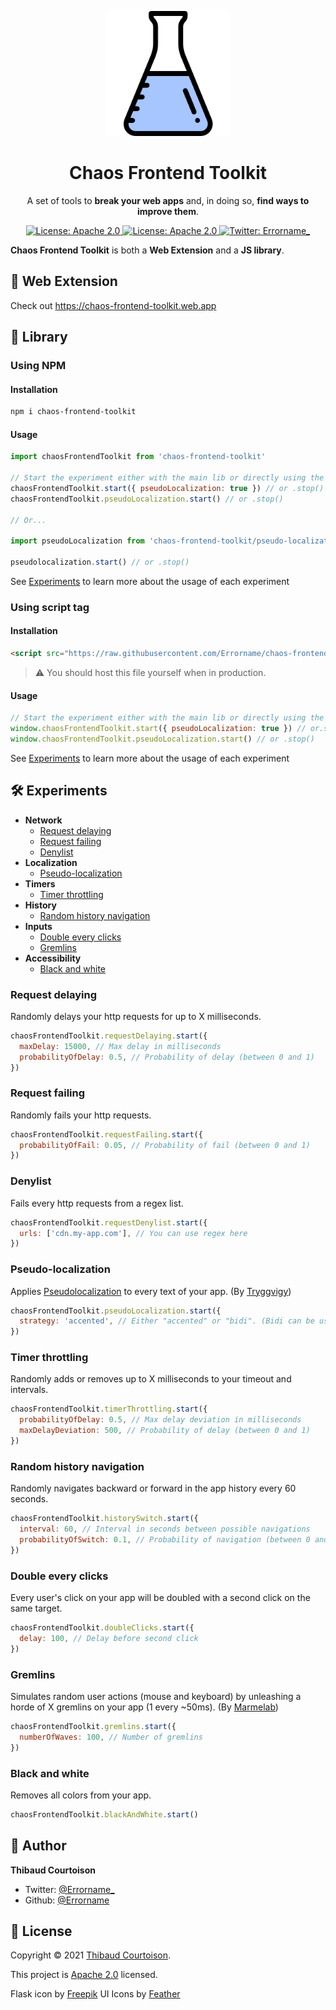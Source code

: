 <p align="center"><img src="landing/img/flask.png" width="200"/></p>
<h1 align="center">Chaos Frontend Toolkit</h1>
<p align="center">A set of tools to <b>break your web apps</b> and, in doing so, <b>find ways to improve them</b>.</p>

<p align="center">
  <a href="https://www.npmjs.com/package/chaos-frontend-toolkit">
    <img alt="License: Apache 2.0" src="https://img.shields.io/npm/v/chaos-frontend-toolkit?style=flat-square">
  </a>
  <a href="https://github.com/Errorname/chaos-frontend-toolkit/blob/main/LICENSE.md">
    <img alt="License: Apache 2.0" src="https://img.shields.io/github/license/Errorname/chaos-frontend-toolkit?style=flat-square">
  </a>
  <a href="https://twitter.com/Errorname_">
    <img alt="Twitter: Errorname_" src="https://img.shields.io/twitter/follow/Errorname_.svg?style=social" />
  </a>
</p>

**Chaos Frontend Toolkit** is both a **Web Extension** and a **JS library**.

## 🧩 Web Extension

Check out https://chaos-frontend-toolkit.web.app

## 📘 Library

### Using NPM

#### Installation

```sh
npm i chaos-frontend-toolkit
```

#### Usage

```js
import chaosFrontendToolkit from 'chaos-frontend-toolkit'

// Start the experiment either with the main lib or directly using the experiment
chaosFrontendToolkit.start({ pseudoLocalization: true }) // or .stop()
chaosFrontendToolkit.pseudoLocalization.start() // or .stop()

// Or...

import pseudoLocalization from 'chaos-frontend-toolkit/pseudo-localization'

pseudolocalization.start() // or .stop()
```

See [Experiments](#-experiments) to learn more about the usage of each experiment

### Using script tag

#### Installation

```html
<script src="https://raw.githubusercontent.com/Errorname/chaos-frontend-toolkit/main/web-extension/chaos-frontend-toolkit.js"></script>
```

> ⚠️ You should host this file yourself when in production.

#### Usage

```js
// Start the experiment either with the main lib or directly using the experiment
window.chaosFrontendToolkit.start({ pseudoLocalization: true }) // or.stop()
window.chaosFrontendToolkit.pseudoLocalization.start() // or .stop()
```

See [Experiments](#-experiments) to learn more about the usage of each experiment

## 🛠 Experiments

- **Network**
  - [Request delaying](#request-delaying)
  - [Request failing](#request-failing)
  - [Denylist](#denylist)
- **Localization**
  - [Pseudo-localization](#pseudo-localization)
- **Timers**
  - [Timer throttling](#timer-throttling)
- **History**
  - [Random history navigation](#random-history-navigation)
- **Inputs**
  - [Double every clicks](#double-every-clicks)
  - [Gremlins](#gremlins)
- **Accessibility**
  - [Black and white](#black-and-white)

### Request delaying

Randomly delays your http requests for up to X milliseconds.

```js
chaosFrontendToolkit.requestDelaying.start({
  maxDelay: 15000, // Max delay in milliseconds
  probabilityOfDelay: 0.5, // Probability of delay (between 0 and 1)
})
```

### Request failing

Randomly fails your http requests.

```js
chaosFrontendToolkit.requestFailing.start({
  probabilityOfFail: 0.05, // Probability of fail (between 0 and 1)
})
```

### Denylist

Fails every http requests from a regex list.

```js
chaosFrontendToolkit.requestDenylist.start({
  urls: ['cdn.my-app.com'], // You can use regex here
})
```

### Pseudo-localization

Applies [Pseudolocalization](https://en.wikipedia.org/wiki/Pseudolocalization) to every text of your app. (By [Tryggvigy](https://github.com/tryggvigy/pseudo-localization))

```js
chaosFrontendToolkit.pseudoLocalization.start({
  strategy: 'accented', // Either "accented" or "bidi". (Bidi can be used to test RTL languages)
})
```

### Timer throttling

Randomly adds or removes up to X milliseconds to your timeout and intervals.

```js
chaosFrontendToolkit.timerThrottling.start({
  probabilityOfDelay: 0.5, // Max delay deviation in milliseconds
  maxDelayDeviation: 500, // Probability of delay (between 0 and 1)
})
```

### Random history navigation

Randomly navigates backward or forward in the app history every 60 seconds.

```js
chaosFrontendToolkit.historySwitch.start({
  interval: 60, // Interval in seconds between possible navigations
  probabilityOfSwitch: 0.1, // Probability of navigation (between 0 and 1)
})
```

### Double every clicks

Every user's click on your app will be doubled with a second click on the same target.

```js
chaosFrontendToolkit.doubleClicks.start({
  delay: 100, // Delay before second click
})
```

### Gremlins

Simulates random user actions (mouse and keyboard) by unleashing a horde of X gremlins on your app (1 every ~50ms). (By [Marmelab](https://github.com/marmelab/gremlins.js))

```js
chaosFrontendToolkit.gremlins.start({
  numberOfWaves: 100, // Number of gremlins
})
```

### Black and white

Removes all colors from your app.

```js
chaosFrontendToolkit.blackAndWhite.start()
```

## 👤 Author

**Thibaud Courtoison**

- Twitter: [@Errorname\_](https://twitter.com/Errorname_)
- Github: [@Errorname](https://github.com/Errorname)

## 📝 License

Copyright © 2021 [Thibaud Courtoison](https://github.com/Errorname).

This project is [Apache 2.0](https://github.com/Errorname/chaos-frontend-toolkit/blob/main/LICENSE.md) licensed.

Flask icon by [Freepik](https://www.freepik.com/)
UI Icons by [Feather](https://github.com/feathericons/feather)
